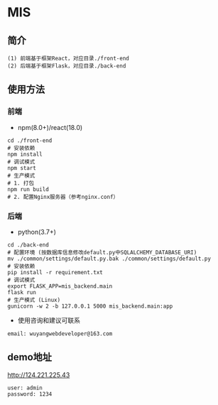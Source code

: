# MIS
## 简介
```plain
(1) 前端基于框架React，对应目录./front-end
(2) 后端基于框架Flask，对应目录./back-end
```
## 使用方法
### 前端
- npm(8.0+)/react(18.0)
```shell
cd ./front-end
# 安装依赖
npm install
# 调试模式
npm start
# 生产模式
# 1. 打包
npm run build
# 2. 配置Nginx服务器（参考nginx.conf）
```
### 后端
- python(3.7+)
```shell
cd ./back-end
# 配置环境 (按数据库信息修改default.py中SQLALCHEMY_DATABASE_URI)
mv ./common/settings/default.py.bak ./common/settings/default.py
# 安装依赖
pip install -r requirement.txt
# 调试模式
export FLASK_APP=mis_backend.main
flask run
# 生产模式 (Linux)
gunicorn -w 2 -b 127.0.0.1 5000 mis_backend.main:app
```

- 使用咨询和建议可联系
```plian
email: wuyangwebdeveloper@163.com
```

## demo地址
http://124.221.225.43
```plain
user: admin
password: 1234
```